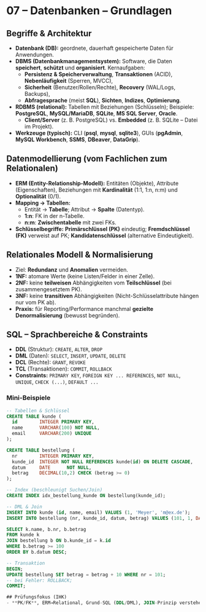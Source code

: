 # 07 – Datenbanken – Grundlagen

## Begriffe & Architektur
- **Datenbank (DB):** geordnete, dauerhaft gespeicherte Daten für Anwendungen.
- **DBMS (Datenbankmanagementsystem):** Software, die Daten **speichert**, **schützt** und **organisiert**. Kernaufgaben:
  - **Persistenz & Speicherverwaltung**, **Transaktionen** (ACID), **Nebenläufigkeit** (Sperren, MVCC),
  - **Sicherheit** (Benutzer/Rollen/Rechte), **Recovery** (WAL/Logs, Backups),
  - **Abfragesprache** (meist **SQL**), **Sichten**, **Indizes**, **Optimierung**.
- **RDBMS (relational):** Tabellen mit Beziehungen (Schlüsseln); Beispiele: **PostgreSQL**, **MySQL/MariaDB**, **SQLite**, **MS SQL Server**, **Oracle**.
  - **Client/Server** (z. B. PostgreSQL) vs. **Embedded** (z. B. SQLite – Datei im Projekt).
- **Werkzeuge (typisch):** CLI (**psql**, **mysql**, **sqlite3**), GUIs (**pgAdmin**, **MySQL Workbench**, **SSMS**, **DBeaver**, **DataGrip**).

## Datenmodellierung (vom Fachlichen zum Relationalen)
- **ERM (Entity-Relationship-Modell):** Entitäten (Objekte), Attribute (Eigenschaften), Beziehungen mit **Kardinalität** (1:1, 1:n, n:m) und **Optionalität** (0/1).
- **Mapping → Tabellen:**
  - Entität → **Tabelle**; Attribut → **Spalte** (Datentyp).
  - **1:n**: FK in der n-Tabelle.
  - **n:m**: **Zwischentabelle** mit zwei FKs.
- **Schlüsselbegriffe:** **Primärschlüssel (PK)** eindeutig; **Fremdschlüssel (FK)** verweist auf PK; **Kandidatenschlüssel** (alternative Eindeutigkeit).

## Relationales Modell & Normalisierung
- Ziel: **Redundanz** und **Anomalien** vermeiden.
- **1NF:** atomare Werte (keine Listen/Felder in einer Zelle).
- **2NF:** keine **teilweisen** Abhängigkeiten vom **Teilschlüssel** (bei zusammengesetztem PK).
- **3NF:** keine **transitiven** Abhängigkeiten (Nicht-Schlüsselattribute hängen nur vom PK ab).
- **Praxis:** für Reporting/Performance manchmal **gezielte Denormalisierung** (bewusst begründen).

## SQL – Sprachbereiche & Constraints
- **DDL** (Struktur): `CREATE`, `ALTER`, `DROP`
- **DML** (Daten): `SELECT`, `INSERT`, `UPDATE`, `DELETE`
- **DCL** (Rechte): `GRANT`, `REVOKE`
- **TCL** (Transaktionen): `COMMIT`, `ROLLBACK`
- **Constraints:** `PRIMARY KEY`, `FOREIGN KEY ... REFERENCES`, `NOT NULL`, `UNIQUE`, `CHECK (...)`, `DEFAULT ...`

### Mini-Beispiele
```sql
-- Tabellen & Schlüssel
CREATE TABLE kunde (
  id        INTEGER PRIMARY KEY,
  name      VARCHAR(100) NOT NULL,
  email     VARCHAR(200) UNIQUE
);

CREATE TABLE bestellung (
  nr        INTEGER PRIMARY KEY,
  kunde_id  INTEGER NOT NULL REFERENCES kunde(id) ON DELETE CASCADE,
  datum     DATE      NOT NULL,
  betrag    DECIMAL(10,2) CHECK (betrag >= 0)
);

-- Index (beschleunigt Suchen/Join)
CREATE INDEX idx_bestellung_kunde ON bestellung(kunde_id);

-- DML & Join
INSERT INTO kunde (id, name, email) VALUES (1, 'Meyer', 'm@ex.de');
INSERT INTO bestellung (nr, kunde_id, datum, betrag) VALUES (101, 1, DATE '2025-01-10', 149.90);

SELECT k.name, b.nr, b.betrag
FROM kunde k
JOIN bestellung b ON b.kunde_id = k.id
WHERE b.betrag >= 100
ORDER BY b.datum DESC;

-- Transaktion
BEGIN;
UPDATE bestellung SET betrag = betrag + 10 WHERE nr = 101;
-- bei Fehler: ROLLBACK;
COMMIT;

## Prüfungsfokus (IHK)
- **PK/FK**, ERM→Relational, Grund-SQL (DDL/DML), JOIN-Prinzip verstehen; Zweck von SQLite im Lernkontext.
